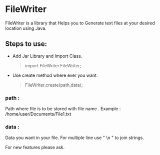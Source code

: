 # FileWriter
FileWriter is a library that Helps you to Generate text files at your desired location using Java.

## Steps to use: 
- Add Jar Library and Import Class.
  > import FileWriter.FileWriter;
- Use create method where ever you want.
  > FileWriter.create(path,data);
  
### path : 
Path where file is to be stored with file name . 
Example : /home/user/Documents/File1.txt

### data :
Data you want in your file.
For multiple line use " \n " to join strings.


For new features please ask.
